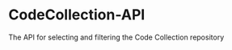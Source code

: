 CodeCollection-API
==================

The API for selecting and filtering the Code Collection repository
